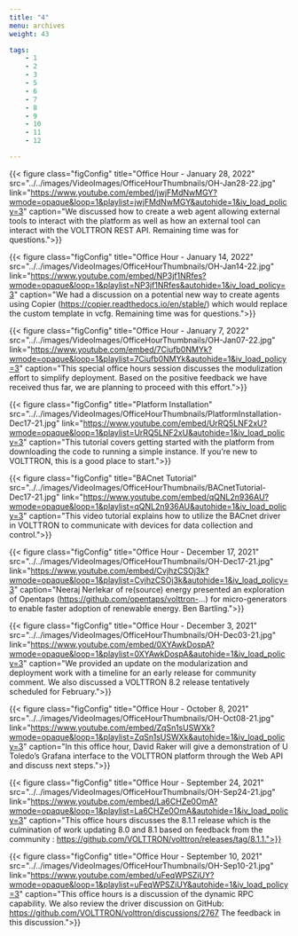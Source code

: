 ```yaml
---
title: "4"
menu: archives
weight: 43

tags: 
    - 1
    - 2
    - 3
    - 5
    - 6
    - 7
    - 8
    - 9 
    - 10
    - 11
    - 12

---
```


{{< figure class="figConfig" title="Office Hour - January 28, 2022" src="../../images/VideoImages/OfficeHourThumbnails/OH-Jan28-22.jpg" link="https://www.youtube.com/embed/jwjFMdNwMGY?wmode=opaque&loop=1&playlist=jwjFMdNwMGY&autohide=1&iv_load_policy=3" caption="We discussed how to create a web agent allowing external tools to interact with the platform as well as how an external tool can interact with the VOLTTRON REST API. Remaining time was for questions.">}}

{{< figure class="figConfig" title="Office Hour - January 14, 2022" src="../../images/VideoImages/OfficeHourThumbnails/OH-Jan14-22.jpg" link="https://www.youtube.com/embed/NP3jf1NRfes?wmode=opaque&loop=1&playlist=NP3jf1NRfes&autohide=1&iv_load_policy=3" caption="We had a discussion on a potential new way to create agents using Copier (https://copier.readthedocs.io/en/stable/) which would replace the custom template in vcfg. Remaining time was for questions.">}}

{{< figure class="figConfig" title="Office Hour - January 7, 2022" src="../../images/VideoImages/OfficeHourThumbnails/OH-Jan07-22.jpg" link="https://www.youtube.com/embed/7Ciufb0NMYk?wmode=opaque&loop=1&playlist=7Ciufb0NMYk&autohide=1&iv_load_policy=3" caption="This special office hours session discusses the modulization effort to simplify deployment. Based on the positive feedback we have received thus far, we are planning to proceed with this effort.">}}

{{< figure class="figConfig" title="Platform Installation" src="../../images/VideoImages/OfficeHourThumbnails/PlatformInstallation-Dec17-21.jpg" link="https://www.youtube.com/embed/UrRQ5LNF2xU?wmode=opaque&loop=1&playlist=UrRQ5LNF2xU&autohide=1&iv_load_policy=3" caption="This tutorial covers getting started with the platform from downloading the code to running a simple instance. If you’re new to VOLTTRON, this is a good place to start.">}}

{{< figure class="figConfig" title="BACnet Tutorial" src="../../images/VideoImages/OfficeHourThumbnails/BACnetTutorial-Dec17-21.jpg" link="https://www.youtube.com/embed/qQNL2n936AU?wmode=opaque&loop=1&playlist=qQNL2n936AU&autohide=1&iv_load_policy=3" caption="This video tutorial explains how to utilize the BACnet driver in VOLTTRON to communicate with devices for data collection and control.">}}

{{< figure class="figConfig" title="Office Hour - December 17, 2021" src="../../images/VideoImages/OfficeHourThumbnails/OH-Dec17-21.jpg" link="https://www.youtube.com/embed/CvjhzCSOj3k?wmode=opaque&loop=1&playlist=CvjhzCSOj3k&autohide=1&iv_load_policy=3" caption="Neeraj Nerlekar of re(source) energy presented an exploration of Opentaps (https://github.com/opentaps/volttron-...) for micro-generators to enable faster adoption of renewable energy. Ben Bartling.">}}

{{< figure class="figConfig" title="Office Hour - December 3, 2021" src="../../images/VideoImages/OfficeHourThumbnails/OH-Dec03-21.jpg" link="https://www.youtube.com/embed/0XYAwkDospA?wmode=opaque&loop=1&playlist=0XYAwkDospA&autohide=1&iv_load_policy=3" caption="We provided an update on the modularization and deployment work with a timeline for an early release for community comment. We also discussed a VOLTTRON 8.2 release tentatively scheduled for February.">}}

{{< figure class="figConfig" title="Office Hour - October 8, 2021" src="../../images/VideoImages/OfficeHourThumbnails/OH-Oct08-21.jpg" link="https://www.youtube.com/embed/ZqSn1sUSWXk?wmode=opaque&loop=1&playlist=ZqSn1sUSWXk&autohide=1&iv_load_policy=3" caption="In this office hour, David Raker will give a demonstration of U Toledo’s Grafana interface to the VOLTTRON platform through the Web API and discuss next steps.">}}

{{< figure class="figConfig" title="Office Hour - September 24, 2021" src="../../images/VideoImages/OfficeHourThumbnails/OH-Sep24-21.jpg" link="https://www.youtube.com/embed/La6CHZe0OmA?wmode=opaque&loop=1&playlist=La6CHZe0OmA&autohide=1&iv_load_policy=3" caption="This office hours discusses the 8.1.1 release which is the culmination of work updating 8.0 and 8.1 based on feedback from the community : https://github.com/VOLTTRON/volttron/releases/tag/8.1.1.">}}

{{< figure class="figConfig" title="Office Hour - September 10, 2021" src="../../images/VideoImages/OfficeHourThumbnails/OH-Sep10-21.jpg" link="https://www.youtube.com/embed/uFeqWPSZiUY?wmode=opaque&loop=1&playlist=uFeqWPSZiUY&autohide=1&iv_load_policy=3" caption="This office hours is a discussion of the dynamic RPC capability. We also review the driver discussion on GitHub: https://github.com/VOLTTRON/volttron/discussions/2767  The feedback in this discussion.">}}
